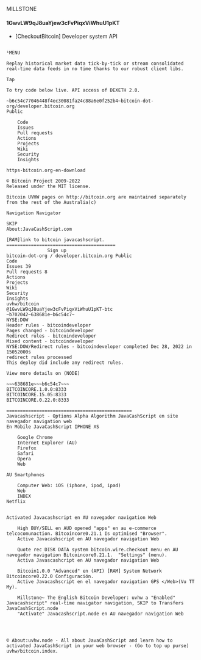 
MILLSTONE

#### 1GwvLW9qJ8uaYjew3cFvPiqxViWhuU1pKT

- [CheckoutBitcoin] 
Developer system API
~~~638681e~~~b6c54c7~~~cashscript.node/638681e

¹MENU

Replay historical market data tick-by-tick or stream consolidated real-time data feeds in no time thanks to our robust client libs. 

Tap

To try code below live. API access of DEXETH 2.0.

~b6c54c77046448f4ec30081fa24c88a6e0f252b4~bitcoin-dot-org/developer.bitcoin.org
Public

    Code
    Issues 
    Pull requests 
    Actions
    Projects
    Wiki
    Security
    Insights

https-bitcoin.org-en-download

© Bitcoin Project 2009-2022 
Released under the MIT license. 

Bitcoin UVHW pages on http://bitcoin.org are maintained separately from the rest of the Australia(c)

Navigation Navigator 

SKIP
About:JavaCashScript.com

[RAM]link to bitcoin javacashscript.
========================================
               Sign up
bitcoin-dot-org / developer.bitcoin.org Public
Code
Issues 39
Pull requests 8
Actions
Projects
Wiki
Security
Insights
uvhw/bitcoin
@1GwvLW9qJ8uaYjew3cFvPiqxViWhuU1pKT-btc
~b702042~638681e~b6c54c7~
NYSE:DOW
Header rules - bitcoindeveloper
Pages changed - bitcoindeveloper
Redirect rules - bitcoindeveloper
Mixed content - bitcoindeveloper
NYSE:DOW/Redirect rules - bitcoindeveloper completed Dec 28, 2022 in 15052000s
redirect rules processed
This deploy did include any redirect rules.

View more details on (NODE)

~~~638681e~~~b6c54c7~~~
BITCOINCORE.1.0.0:8333
BITCOINCORE.15.05:8333
BITCOINCORE.0.22.0:8333

============================================== 
Javacashscript - Options Alpha Algorithm JavaCashScript en site navegador navigation web
En Mobile JavaCashScript IPHONE XS

    Google Chrome
    Internet Explorer (AU)
    Firefox
    Safari
    Opera
    Web

AU Smartphones

    Computer Web: iOS (iphone, ipod, ipad)
    Web
    INDEX
Netflix 


Activated Javacashscript en AU navegador navigation Web

    High BUY/SELL en AUD opened "apps" en au e-commerce telcocomunaction. Bitcoincore0.21.1 Is optimised "Browser".
    Active Javacashscript en AU navegador navigation Web

    Quote rec DISK DATA system bitcoin.wire.checkout menu en AU navegador navigation Bitcoincore0.21.1.  "Settings" (menu).
    Activa Javascashcript en AU navegador navigation Web

    Bitcoin1.0.0 "Advanced" en (API) [RAM] System Network Bitcoincore0.22.0 Configuración.
    Active Javacashscript en el navegador navigation GPS </Web>(Vu TT My).

    Millstone~ The English Bitcoin Developer: uvhw a "Enabled" Javacashscript" real-time navigator navigation, SKIP to Transfers JavaCashScript.node
    "Activate" Javacashscript.node en AU navegador navigation Web




© About:uvhw.node - All about JavaCashScript and learn how to activated JavaCashScript in your web browser - (Go to top up purse) uvhw/bitcoin.index.



